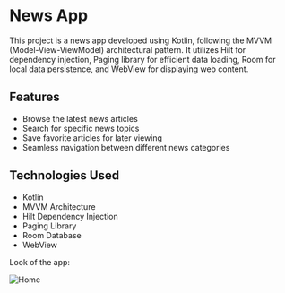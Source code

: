 
# News App

This project is a news app developed using Kotlin, following the MVVM (Model-View-ViewModel) architectural pattern. 
It utilizes Hilt for dependency injection, Paging library for efficient data loading, Room for local data persistence,
and WebView for displaying web content.

## Features

- Browse the latest news articles
- Search for specific news topics
- Save favorite articles for later viewing
- Seamless navigation between different news categories

## Technologies Used

- Kotlin
- MVVM Architecture
- Hilt Dependency Injection
- Paging Library
- Room Database
- WebView

Look of the app:

![Home](https://github.com/SatyaaDroid/NewsApp/assets/128155599/b8bd56c1-eb03-43fb-8292-dce6d8518970)

